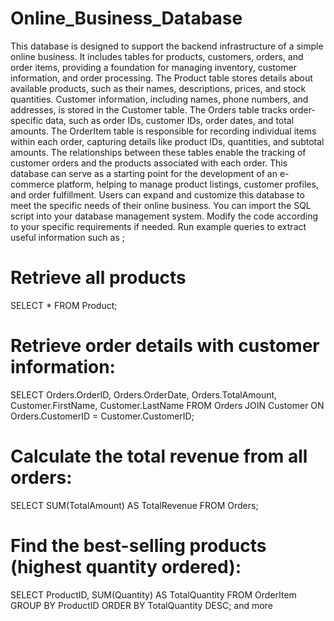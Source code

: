 # Online_Business_Database
This database is designed to support the backend infrastructure of a simple online business. It includes tables for products, customers, orders, and order items, providing a foundation for managing inventory, customer information, and order processing. The Product table stores details about available products, such as their names, descriptions, prices, and stock quantities. Customer information, including names, phone numbers, and addresses, is stored in the Customer table. The Orders table tracks order-specific data, such as order IDs, customer IDs, order dates, and total amounts. The OrderItem table is responsible for recording individual items within each order, capturing details like product IDs, quantities, and subtotal amounts. The relationships between these tables enable the tracking of customer orders and the products associated with each order. This database can serve as a starting point for the development of an e-commerce platform, helping to manage product listings, customer profiles, and order fulfillment. Users can expand and customize this database to meet the specific needs of their online business.
You can import the SQL script into your database management system.
Modify the code according to your specific requirements if needed.
Run example queries to extract useful information such as ; 
# Retrieve all products
SELECT * FROM Product;
# Retrieve order details with customer information:
SELECT Orders.OrderID, Orders.OrderDate, Orders.TotalAmount, Customer.FirstName, Customer.LastName
FROM Orders 
JOIN Customer ON Orders.CustomerID = Customer.CustomerID;
# Calculate the total revenue from all orders:
SELECT SUM(TotalAmount) AS TotalRevenue FROM Orders;
# Find the best-selling products (highest quantity ordered):
SELECT ProductID, SUM(Quantity) AS TotalQuantity
FROM OrderItem
GROUP BY ProductID
ORDER BY TotalQuantity DESC;
and more 
